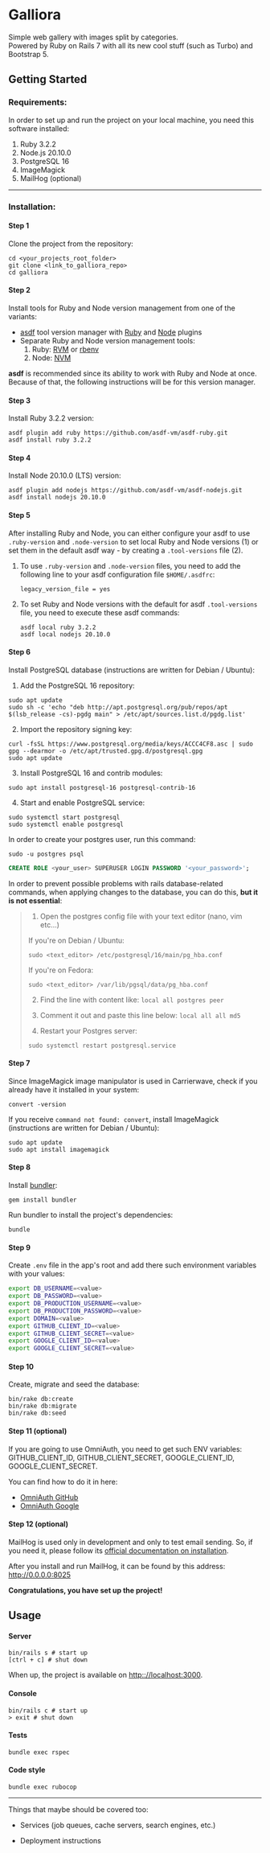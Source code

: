 # Galliora

Simple web gallery with images split by categories. \
Powered by Ruby on Rails 7 with all its new cool stuff (such as Turbo) and Bootstrap 5.

## Getting Started


### Requirements:

In order to set up and run the project on your local machine, you need this
software installed:

1. Ruby 3.2.2
2. Node.js 20.10.0
3. PostgreSQL 16
4. ImageMagick
5. MailHog (optional)

--------

### Installation:

#### Step 1

Clone the project from the repository:

```shell
cd <your_projects_root_folder>
git clone <link_to_galliora_repo>
cd galliora
```

#### Step 2

Install tools for Ruby and Node version management from one of the variants:
- [asdf](https://asdf-vm.com/guide/getting-started.html) tool version manager with [Ruby](https://github.com/asdf-vm/asdf-ruby) and [Node](https://github.com/asdf-vm/asdf-nodejs) plugins
- Separate Ruby and Node version management tools:
  1. Ruby: [RVM](https://rvm.io/rvm/install) or [rbenv](https://github.com/rbenv/rbenv#installation)
  2. Node: [NVM](https://github.com/nvm-sh/nvm#installing-and-updating)

**asdf** is recommended since its ability to work with Ruby and Node at once. Because of that, the following instructions will be for this version manager.

#### Step 3

Install Ruby 3.2.2 version:

```shell
asdf plugin add ruby https://github.com/asdf-vm/asdf-ruby.git
asdf install ruby 3.2.2
```

#### Step 4

Install Node 20.10.0 (LTS) version:

```shell
asdf plugin add nodejs https://github.com/asdf-vm/asdf-nodejs.git
asdf install nodejs 20.10.0
```

#### Step 5

After installing Ruby and Node, you can either configure your asdf to use `.ruby-version` and `.node-version` to set local Ruby and Node versions (1) or set them in the default asdf way - by creating a `.tool-versions` file (2).

1. To use `.ruby-version` and `.node-version` files, you need to add the following line to your asdf configuration file `$HOME/.asdfrc`:

    ```
    legacy_version_file = yes
    ```

2. To set Ruby and Node versions with the default for asdf `.tool-versions` file, you need to execute these asdf commands:

    ```shell
    asdf local ruby 3.2.2
    asdf local nodejs 20.10.0
    ```

#### Step 6

Install PostgreSQL database (instructions are written for Debian / Ubuntu):

1. Add the PostgreSQL 16 repository:

```shell
sudo apt update
sudo sh -c 'echo "deb http://apt.postgresql.org/pub/repos/apt $(lsb_release -cs)-pgdg main" > /etc/apt/sources.list.d/pgdg.list'
```

2. Import the repository signing key:

```shell
curl -fsSL https://www.postgresql.org/media/keys/ACCC4CF8.asc | sudo gpg --dearmor -o /etc/apt/trusted.gpg.d/postgresql.gpg
sudo apt update
```

3. Install PostgreSQL 16 and contrib modules:

```shell
sudo apt install postgresql-16 postgresql-contrib-16
```

4. Start and enable PostgreSQL service:

```shell
sudo systemctl start postgresql
sudo systemctl enable postgresql
```

In order to create your postgres user, run this command:

```shell
sudo -u postgres psql
```

```sql
CREATE ROLE <your_user> SUPERUSER LOGIN PASSWORD '<your_password>';
```

In order to prevent possible problems with rails database-related commands, when applying changes to the database, you can do this, **but it is not essential**:
>
> 1. Open the postgres config file with your text editor (nano, vim etc...)
>
> If you're on Debian / Ubuntu:
> ```shell
> sudo <text_editor> /etc/postgresql/16/main/pg_hba.conf
> ```
>
> If you're on Fedora:
> ```shell
> sudo <text_editor> /var/lib/pgsql/data/pg_hba.conf
> ```
>
> 2. Find the line with content like: `local all postgres peer`
>
> 3. Comment it out and paste this line below: `local all all md5`
>
> 4. Restart your Postgres server:
>
> ```shell
> sudo systemctl restart postgresql.service
> ```

#### Step 7

Since ImageMagick image manipulator is used in Carrierwave, check if you already have it installed in your system:

```shell
convert -version
```

If you receive `command not found: convert`, install ImageMagick (instructions are written for Debian / Ubuntu):

```shell
sudo apt update
sudo apt install imagemagick
```

#### Step 8

Install [bundler](https://bundler.io/):

```shell
gem install bundler
```

Run bundler to install the project's dependencies:

```shell
bundle
```

#### Step 9

Create `.env` file in the app's root and add there such environment variables with your values:

```bash
export DB_USERNAME=<value>
export DB_PASSWORD=<value>
export DB_PRODUCTION_USERNAME=<value>
export DB_PRODUCTION_PASSWORD=<value>
export DOMAIN=<value>
export GITHUB_CLIENT_ID=<value>
export GITHUB_CLIENT_SECRET=<value>
export GOOGLE_CLIENT_ID=<value>
export GOOGLE_CLIENT_SECRET=<value>
```

#### Step 10

Create, migrate and seed the database:

```shell
bin/rake db:create
bin/rake db:migrate
bin/rake db:seed
```

#### Step 11 (optional)

If you are going to use OmniAuth, you need to get such ENV variables: GITHUB_CLIENT_ID, GITHUB_CLIENT_SECRET, GOOGLE_CLIENT_ID, GOOGLE_CLIENT_SECRET.

You can find how to do it in here:
- [OmniAuth GitHub](https://github.com/omniauth/omniauth-github?tab=readme-ov-file#omniauth-github)
- [OmniAuth Google](https://github.com/zquestz/omniauth-google-oauth2?tab=readme-ov-file#google-api-setup)

#### Step 12 (optional)

MailHog is used only in development and only to test email sending. So, if you need it, please follow its [official documentation on installation](https://github.com/mailhog/MailHog?tab=readme-ov-file#installation).

After you install and run MailHog, it can be found by this address: http://0.0.0.0:8025

**Congratulations, you have set up the project!**

## Usage

#### Server

```shell
bin/rails s # start up
[ctrl + c] # shut down
```

When up, the project is available on
[http:://localhost:3000](http:://localhost:3000).

#### Console

```shell
bin/rails c # start up
> exit # shut down
```

#### Tests

```shell
bundle exec rspec
```

#### Code style

```shell
bundle exec rubocop
```

--------

Things that maybe should be covered too:

* Services (job queues, cache servers, search engines, etc.)

* Deployment instructions
